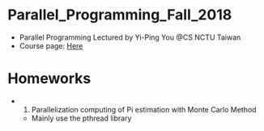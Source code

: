 # Parallel_Programming_Fall_2018
* Parallel Programming Lectured by Yi-Ping You @CS NCTU Taiwan
* Course page: [Here](people.cs.nctu.edu.tw/~ypyou/courses/PP-f18/)
# Homeworks
* 1. Parallelization computing of Pi estimation with Monte Carlo Method
    * Mainly use the pthread library
